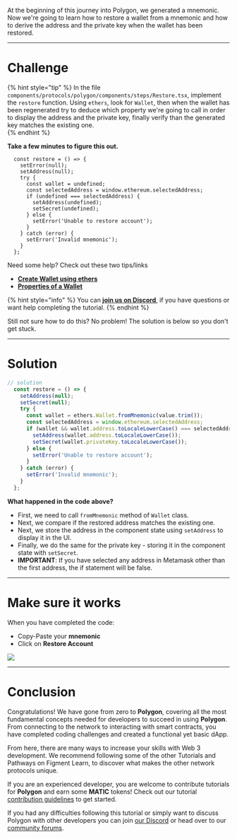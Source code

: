 At the beginning of this journey into Polygon, we generated a mnemonic. Now we're going to learn how to restore a wallet from a mnemonic and how to derive the address and the private key when the wallet has been restored.

-------------------------------------

# Challenge

{% hint style="tip" %}
In the file `components/protocols/polygon/components/steps/Restore.tsx`, implement the `restore` function. Using `ethers`, look for `Wallet`, then when the wallet has been regenerated try to deduce which property we're going to call in order to display the address and the private key, finally verify than the generated key matches the existing one.   
{% endhint %}

**Take a few minutes to figure this out.**

```tsx
  const restore = () => {
    setError(null);
    setAddress(null);
    try {
      const wallet = undefined;
      const selectedAddress = window.ethereum.selectedAddress;
      if (undefined === selectedAddress) {
        setAddress(undefined);
        setSecret(undefined);
      } else {
        setError('Unable to restore account');
      }
    } catch (error) {
      setError('Invalid mnemonic');
    }
  };
```

Need some help? Check out these two tips/links  
* [**Create Wallet using ethers**](https://docs.ethers.io/v5/api/signer/#Wallet) 
* [**Properties of a Wallet**](https://docs.ethers.io/v5/api/signer/#Wallet--properties) 

{% hint style="info" %}
You can [**join us on Discord**](https://discord.gg/fszyM7K), if you have questions or want help completing the tutorial.
{% endhint %}

Still not sure how to do this? No problem! The solution is below so you don't get stuck.

-------------------------------------

# Solution

```javascript
// solution
  const restore = () => {
    setAddress(null);
    setSecret(null);
    try {
      const wallet = ethers.Wallet.fromMnemonic(value.trim());
      const selectedAddress = window.ethereum.selectedAddress;
      if (wallet && wallet.address.toLocaleLowerCase() === selectedAddress) {
        setAddress(wallet.address.toLocaleLowerCase());
        setSecret(wallet.privateKey.toLocaleLowerCase());
      } else {
        setError('Unable to restore account');
      }
    } catch (error) {
      setError('Invalid mnemonic');
    }
  };
```

**What happened in the code above?**

* First, we need to call `fromMnemonic` method of `Wallet` class.
* Next, we compare if the restored address matches the existing one.
* Next, we store the address in the component state using `setAddress` to display it in the UI.
* Finally, we do the same for the private key - storing it in the component state with `setSecret`.
* **IMPORTANT**: If you have selected any address in Metamask other than the first address, the if statement will be false.

-------------------------------------

# Make sure it works

When you have completed the code:
* Copy-Paste your **mnemonic**
* Click on **Restore Account**

![](../../../.gitbook/assets/pathways/polygon/polygon-restore.gif)

-------------------------------------

# Conclusion


Congratulations! We have gone from zero to **Polygon**, covering all the most fundamental concepts needed for developers to succeed in using **Polygon**. From connecting to the network to interacting with smart contracts, you have completed coding challenges and created a functional yet basic dApp.   

From here, there are many ways to increase your skills with Web 3 development. We recommend following some of the other Tutorials and Pathways on Figment Learn, to discover what makes the other network protocols unique.

If you are an experienced developer, you are welcome to contribute tutorials for **Polygon** and earn some **MATIC** tokens! Check out our tutorial [contribution guidelines](../../../other/tutorial-guidelines/) to get started.

If you had any difficulties following this tutorial or simply want to discuss Polygon with other developers you can join [our Discord](https://discord.gg/fszyM7K) or head over to our [community forums](https://community.figment.io).
